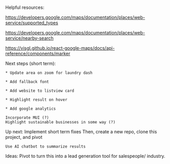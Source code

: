 Helpful resources:

https://developers.google.com/maps/documentation/places/web-service/supported_types

https://developers.google.com/maps/documentation/places/web-service/nearby-search

https://visgl.github.io/react-google-maps/docs/api-reference/components/marker

Next steps (short term):

    * Update area on zoom for laundry dash

    * Add fallback font

    * Add website to listview card

    * Highlight result on hover

    * Add google analytics

    Incorporate MUI (?)
    Highlight sustainable businesses in some way (?)

Up next:
    Implement short term fixes
    Then, create a new repo, clone this project, and pivot

    Use AI chatbot to summarize results

Ideas:
    Pivot to turn this into a lead generation tool 
    for salespeople/ industry.
